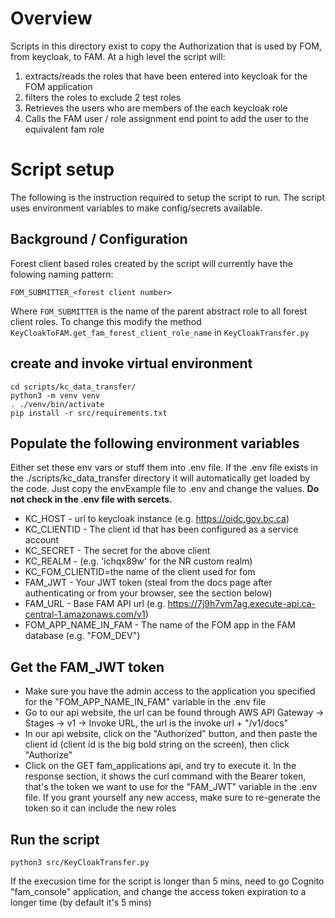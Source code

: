 # Overview

Scripts in this directory exist to copy the Authorization that is used by FOM,
from keycloak, to FAM. At a high level the script will:

1. extracts/reads the roles that have been entered into keycloak for the FOM application
1. filters the roles to exclude 2 test roles
1. Retrieves the users who are members of the each keycloak role
1. Calls the FAM user / role assignment end point to add the user to the equivalent
   fam role

# Script setup

The following is the instruction required to setup the script to run. The script
uses environment variables to make config/secrets available.

## Background / Configuration

Forest client based roles created by the script will currently have the folowing
naming pattern:

`FOM_SUBMITTER_<forest client number>`

Where `FOM_SUBMITTER` is the name of the parent abstract role to all
forest client roles. To change this modify the method `KeyCloakToFAM.get_fam_forest_client_role_name` in `KeyCloakTransfer.py`

## create and invoke virtual environment

```
cd scripts/kc_data_transfer/
python3 -m venv venv
. ./venv/bin/activate
pip install -r src/requirements.txt
```

## Populate the following environment variables

Either set these env vars or stuff them into .env file. If the .env file
exists in the ./scripts/kc_data_transfer directory it will automatically
get loaded by the code. Just copy the envExample file to .env and change the
values. **Do not check in the .env file with sercets.**

-   KC_HOST - url to keycloak instance (e.g. https://oidc.gov.bc.ca)
-   KC_CLIENTID - The client id that has been configured as a service account
-   KC_SECRET - The secret for the above client
-   KC_REALM - (e.g. 'ichqx89w' for the NR custom realm)
-   KC_FOM_CLIENTID=the name of the client used for fom
-   FAM_JWT - Your JWT token (steal from the docs page after authenticating or from your browser, see the section below)
-   FAM_URL - Base FAM API url (e.g. https://7j9h7vm7ag.execute-api.ca-central-1.amazonaws.com/v1)
-   FOM_APP_NAME_IN_FAM - The name of the FOM app in the FAM database (e.g. "FOM_DEV")

## Get the FAM_JWT token

-   Make sure you have the admin access to the application you specified for the "FOM_APP_NAME_IN_FAM" variable in the .env file
-   Go to our api website, the url can be found through AWS API Gateway -> Stages -> v1 -> Invoke URL, the url is the invoke url + "/v1/docs"
-   In our api website, click on the "Authorized" button, and then paste the client id (client id is the big bold string on the screen), then click "Authorize"
-   Click on the GET fam_applications api, and try to execute it. In the response section, it shows the curl command with the Bearer token, that's the token we want to use for the "FAM_JWT" variable in the .env file. If you grant yourself any new access, make sure to re-generate the token so it can include the new roles

## Run the script

```
python3 src/KeyCloakTransfer.py
```

If the execusion time for the script is longer than 5 mins, need to go Cognito "fam_console" application, and change the access token expiration to a longer time (by default it's 5 mins)
